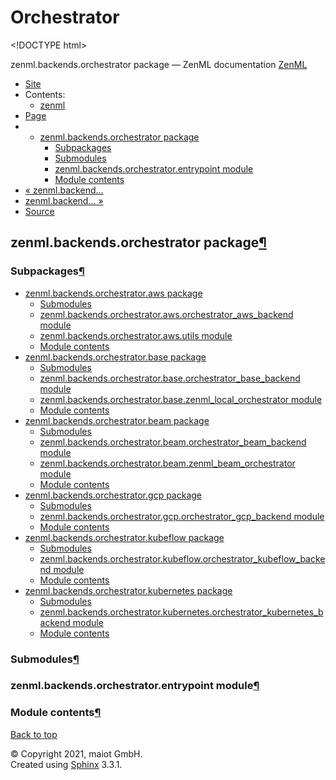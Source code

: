 # Orchestrator

&lt;!DOCTYPE html&gt;

zenml.backends.orchestrator package — ZenML documentation  [ZenML](https://github.com/maiot-io/zenml/tree/835d32fc4f6d33eb691f0e8311720240e7fa51d1/docs/sphinx_docs/_build/html/index.html)

*  [Site](https://github.com/maiot-io/zenml/tree/835d32fc4f6d33eb691f0e8311720240e7fa51d1/docs/sphinx_docs/_build/html/index.html)
  * Contents:
    * [zenml](https://github.com/maiot-io/zenml/tree/835d32fc4f6d33eb691f0e8311720240e7fa51d1/docs/sphinx_docs/_build/html/modules.html)
*  [Page](./)
  * * [zenml.backends.orchestrator package](./)
      * [Subpackages](./#subpackages)
      * [Submodules](./#submodules)
      * [zenml.backends.orchestrator.entrypoint module](./#zenml-backends-orchestrator-entrypoint-module)
      * [Module contents](./#module-contents)
* [ « zenml.backend...](../)
* [ zenml.backend... »](https://github.com/maiot-io/zenml/tree/835d32fc4f6d33eb691f0e8311720240e7fa51d1/docs/sphinx_docs/_build/html/zenml.backends.orchestrator.aws.html)
*  [Source](https://github.com/maiot-io/zenml/tree/835d32fc4f6d33eb691f0e8311720240e7fa51d1/docs/sphinx_docs/_build/html/_sources/zenml.backends.orchestrator.rst.txt)

## zenml.backends.orchestrator package[¶](./#zenml-backends-orchestrator-package)

### Subpackages[¶](./#subpackages)

* [zenml.backends.orchestrator.aws package](https://github.com/maiot-io/zenml/tree/835d32fc4f6d33eb691f0e8311720240e7fa51d1/docs/sphinx_docs/_build/html/zenml.backends.orchestrator.aws.html)
  * [Submodules](https://github.com/maiot-io/zenml/tree/835d32fc4f6d33eb691f0e8311720240e7fa51d1/docs/sphinx_docs/_build/html/zenml.backends.orchestrator.aws.html#submodules)
  * [zenml.backends.orchestrator.aws.orchestrator\_aws\_backend module](https://github.com/maiot-io/zenml/tree/835d32fc4f6d33eb691f0e8311720240e7fa51d1/docs/sphinx_docs/_build/html/zenml.backends.orchestrator.aws.html#zenml-backends-orchestrator-aws-orchestrator-aws-backend-module)
  * [zenml.backends.orchestrator.aws.utils module](https://github.com/maiot-io/zenml/tree/835d32fc4f6d33eb691f0e8311720240e7fa51d1/docs/sphinx_docs/_build/html/zenml.backends.orchestrator.aws.html#zenml-backends-orchestrator-aws-utils-module)
  * [Module contents](https://github.com/maiot-io/zenml/tree/835d32fc4f6d33eb691f0e8311720240e7fa51d1/docs/sphinx_docs/_build/html/zenml.backends.orchestrator.aws.html#module-contents)
* [zenml.backends.orchestrator.base package](https://github.com/maiot-io/zenml/tree/835d32fc4f6d33eb691f0e8311720240e7fa51d1/docs/sphinx_docs/_build/html/zenml.backends.orchestrator.base.html)
  * [Submodules](https://github.com/maiot-io/zenml/tree/835d32fc4f6d33eb691f0e8311720240e7fa51d1/docs/sphinx_docs/_build/html/zenml.backends.orchestrator.base.html#submodules)
  * [zenml.backends.orchestrator.base.orchestrator\_base\_backend module](https://github.com/maiot-io/zenml/tree/835d32fc4f6d33eb691f0e8311720240e7fa51d1/docs/sphinx_docs/_build/html/zenml.backends.orchestrator.base.html#zenml-backends-orchestrator-base-orchestrator-base-backend-module)
  * [zenml.backends.orchestrator.base.zenml\_local\_orchestrator module](https://github.com/maiot-io/zenml/tree/835d32fc4f6d33eb691f0e8311720240e7fa51d1/docs/sphinx_docs/_build/html/zenml.backends.orchestrator.base.html#zenml-backends-orchestrator-base-zenml-local-orchestrator-module)
  * [Module contents](https://github.com/maiot-io/zenml/tree/835d32fc4f6d33eb691f0e8311720240e7fa51d1/docs/sphinx_docs/_build/html/zenml.backends.orchestrator.base.html#module-contents)
* [zenml.backends.orchestrator.beam package](https://github.com/maiot-io/zenml/tree/835d32fc4f6d33eb691f0e8311720240e7fa51d1/docs/sphinx_docs/_build/html/zenml.backends.orchestrator.beam.html)
  * [Submodules](https://github.com/maiot-io/zenml/tree/835d32fc4f6d33eb691f0e8311720240e7fa51d1/docs/sphinx_docs/_build/html/zenml.backends.orchestrator.beam.html#submodules)
  * [zenml.backends.orchestrator.beam.orchestrator\_beam\_backend module](https://github.com/maiot-io/zenml/tree/835d32fc4f6d33eb691f0e8311720240e7fa51d1/docs/sphinx_docs/_build/html/zenml.backends.orchestrator.beam.html#zenml-backends-orchestrator-beam-orchestrator-beam-backend-module)
  * [zenml.backends.orchestrator.beam.zenml\_beam\_orchestrator module](https://github.com/maiot-io/zenml/tree/835d32fc4f6d33eb691f0e8311720240e7fa51d1/docs/sphinx_docs/_build/html/zenml.backends.orchestrator.beam.html#zenml-backends-orchestrator-beam-zenml-beam-orchestrator-module)
  * [Module contents](https://github.com/maiot-io/zenml/tree/835d32fc4f6d33eb691f0e8311720240e7fa51d1/docs/sphinx_docs/_build/html/zenml.backends.orchestrator.beam.html#module-contents)
* [zenml.backends.orchestrator.gcp package](https://github.com/maiot-io/zenml/tree/835d32fc4f6d33eb691f0e8311720240e7fa51d1/docs/sphinx_docs/_build/html/zenml.backends.orchestrator.gcp.html)
  * [Submodules](https://github.com/maiot-io/zenml/tree/835d32fc4f6d33eb691f0e8311720240e7fa51d1/docs/sphinx_docs/_build/html/zenml.backends.orchestrator.gcp.html#submodules)
  * [zenml.backends.orchestrator.gcp.orchestrator\_gcp\_backend module](https://github.com/maiot-io/zenml/tree/835d32fc4f6d33eb691f0e8311720240e7fa51d1/docs/sphinx_docs/_build/html/zenml.backends.orchestrator.gcp.html#zenml-backends-orchestrator-gcp-orchestrator-gcp-backend-module)
  * [Module contents](https://github.com/maiot-io/zenml/tree/835d32fc4f6d33eb691f0e8311720240e7fa51d1/docs/sphinx_docs/_build/html/zenml.backends.orchestrator.gcp.html#module-contents)
* [zenml.backends.orchestrator.kubeflow package](zenml.backends.orchestrator.kubeflow.md)
  * [Submodules](zenml.backends.orchestrator.kubeflow.md#submodules)
  * [zenml.backends.orchestrator.kubeflow.orchestrator\_kubeflow\_backend module](zenml.backends.orchestrator.kubeflow.md#zenml-backends-orchestrator-kubeflow-orchestrator-kubeflow-backend-module)
  * [Module contents](zenml.backends.orchestrator.kubeflow.md#module-contents)
* [zenml.backends.orchestrator.kubernetes package](zenml.backends.orchestrator.kubernetes.md)
  * [Submodules](zenml.backends.orchestrator.kubernetes.md#submodules)
  * [zenml.backends.orchestrator.kubernetes.orchestrator\_kubernetes\_backend module](zenml.backends.orchestrator.kubernetes.md#zenml-backends-orchestrator-kubernetes-orchestrator-kubernetes-backend-module)
  * [Module contents](zenml.backends.orchestrator.kubernetes.md#module-contents)

### Submodules[¶](./#submodules)

### zenml.backends.orchestrator.entrypoint module[¶](./#zenml-backends-orchestrator-entrypoint-module)

### Module contents[¶](./#module-contents)

 [Back to top](./)

 © Copyright 2021, maiot GmbH.  
 Created using [Sphinx](http://sphinx-doc.org/) 3.3.1.  


